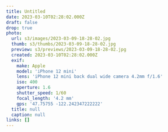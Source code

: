 ```yaml
---
title: Untitled
date: 2023-03-10T02:28:02.000Z
draft: false
drop: true
photo:
  url: s3/images/2023-03-09-18-28-02.jpg
  thumb: s3/thumbs/2023-03-09-18-28-02.jpg
  preview: s3/previews/2023-03-09-18-28-02.jpg
  created: 2023-03-10T02:28:02.000Z
  exif:
    make: Apple
    model: 'iPhone 12 mini'
    lens: 'iPhone 12 mini back dual wide camera 4.2mm f/1.6'
    iso: 400
    aperture: 1.6
    shutter_speed: 1/60
    focal_length: '4.2 mm'
    gps: '47.75755 -122.242347222222'
  title: null
  caption: null
links: []
---
```

